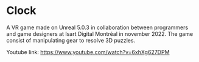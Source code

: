 # Clock

A VR game made on Unreal 5.0.3 in collaboration between programmers and game designers at Isart Digital Montréal in november 2022.
The game consist of manipulating gear to resolve 3D puzzles.<br>

Youtube link: https://www.youtube.com/watch?v=6xhXg627DPM
